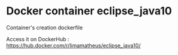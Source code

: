 # Docker container eclipse_java10
Container's creation dockerfile


Access it on DockerHub : https://hub.docker.com/r/limamatheus/eclipse_java10/
